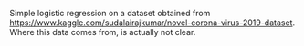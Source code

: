 Simple logistic regression on a dataset obtained from https://www.kaggle.com/sudalairajkumar/novel-corona-virus-2019-dataset. Where this data comes from, is actually not clear.
